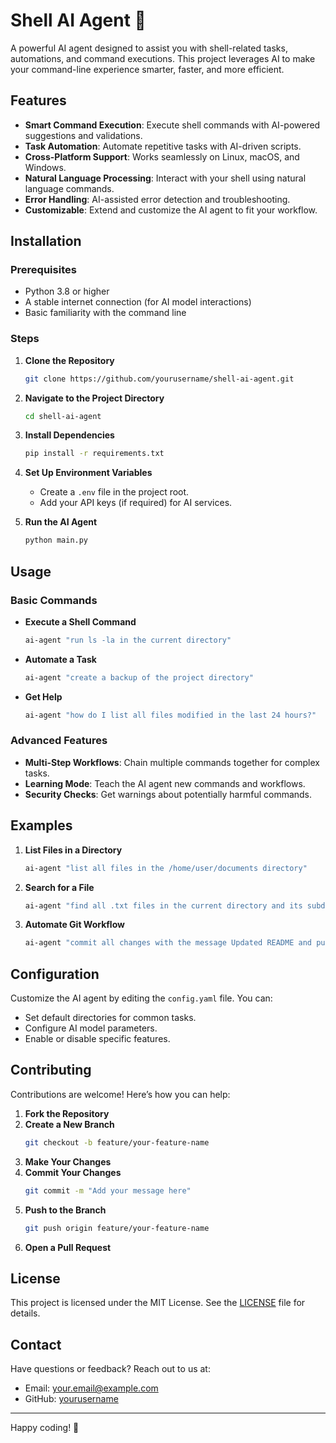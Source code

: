 # Shell AI Agent 🤖

A powerful AI agent designed to assist you with shell-related tasks, automations, and command executions. This project leverages AI to make your command-line experience smarter, faster, and more efficient.


## Features

- **Smart Command Execution**: Execute shell commands with AI-powered suggestions and validations.
- **Task Automation**: Automate repetitive tasks with AI-driven scripts.
- **Cross-Platform Support**: Works seamlessly on Linux, macOS, and Windows.
- **Natural Language Processing**: Interact with your shell using natural language commands.
- **Error Handling**: AI-assisted error detection and troubleshooting.
- **Customizable**: Extend and customize the AI agent to fit your workflow.


## Installation

### Prerequisites

- Python 3.8 or higher
- A stable internet connection (for AI model interactions)
- Basic familiarity with the command line


### Steps

1. **Clone the Repository**
   ```bash
   git clone https://github.com/yourusername/shell-ai-agent.git
   ```

2. **Navigate to the Project Directory**
   ```bash
   cd shell-ai-agent
   ```

3. **Install Dependencies**
   ```bash
   pip install -r requirements.txt
   ```

4. **Set Up Environment Variables**
   - Create a `.env` file in the project root.
   - Add your API keys (if required) for AI services.

5. **Run the AI Agent**
   ```bash
   python main.py
   ```


## Usage

### Basic Commands

- **Execute a Shell Command**
  ```bash
  ai-agent "run ls -la in the current directory"
  ```

- **Automate a Task**
  ```bash
  ai-agent "create a backup of the project directory"
  ```

- **Get Help**
  ```bash
  ai-agent "how do I list all files modified in the last 24 hours?"
  ```


### Advanced Features

- **Multi-Step Workflows**: Chain multiple commands together for complex tasks.
- **Learning Mode**: Teach the AI agent new commands and workflows.
- **Security Checks**: Get warnings about potentially harmful commands.


## Examples

1. **List Files in a Directory**
   ```bash
   ai-agent "list all files in the /home/user/documents directory"
   ```

2. **Search for a File**
   ```bash
   ai-agent "find all .txt files in the current directory and its subdirectories"
   ```

3. **Automate Git Workflow**
   ```bash
   ai-agent "commit all changes with the message Updated README and push to the main branch"
   ```


## Configuration

Customize the AI agent by editing the `config.yaml` file. You can:

- Set default directories for common tasks.
- Configure AI model parameters.
- Enable or disable specific features.


## Contributing

Contributions are welcome! Here’s how you can help:

1. **Fork the Repository**
2. **Create a New Branch**
   ```bash
   git checkout -b feature/your-feature-name
   ```
3. **Make Your Changes**
4. **Commit Your Changes**
   ```bash
   git commit -m "Add your message here"
   ```
5. **Push to the Branch**
   ```bash
   git push origin feature/your-feature-name
   ```
6. **Open a Pull Request**


## License

This project is licensed under the MIT License. See the [LICENSE](LICENSE) file for details.


## Contact

Have questions or feedback? Reach out to us at:

- Email: your.email@example.com
- GitHub: [yourusername](https://github.com/yourusername)


---

Happy coding! 🚀
